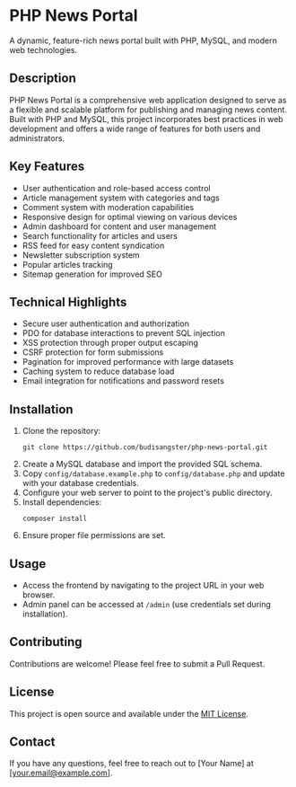# PHP News Portal

A dynamic, feature-rich news portal built with PHP, MySQL, and modern web technologies.

## Description

PHP News Portal is a comprehensive web application designed to serve as a flexible and scalable platform for publishing and managing news content. Built with PHP and MySQL, this project incorporates best practices in web development and offers a wide range of features for both users and administrators.

## Key Features

- User authentication and role-based access control
- Article management system with categories and tags
- Comment system with moderation capabilities
- Responsive design for optimal viewing on various devices
- Admin dashboard for content and user management
- Search functionality for articles and users
- RSS feed for easy content syndication
- Newsletter subscription system
- Popular articles tracking
- Sitemap generation for improved SEO

## Technical Highlights

- Secure user authentication and authorization
- PDO for database interactions to prevent SQL injection
- XSS protection through proper output escaping
- CSRF protection for form submissions
- Pagination for improved performance with large datasets
- Caching system to reduce database load
- Email integration for notifications and password resets

## Installation

1. Clone the repository:
   ```
   git clone https://github.com/budisangster/php-news-portal.git
   ```
2. Create a MySQL database and import the provided SQL schema.
3. Copy `config/database.example.php` to `config/database.php` and update with your database credentials.
4. Configure your web server to point to the project's public directory.
5. Install dependencies:
   ```
   composer install
   ```
6. Ensure proper file permissions are set.

## Usage

- Access the frontend by navigating to the project URL in your web browser.
- Admin panel can be accessed at `/admin` (use credentials set during installation).

## Contributing

Contributions are welcome! Please feel free to submit a Pull Request.

## License

This project is open source and available under the [MIT License](LICENSE).

## Contact

If you have any questions, feel free to reach out to [Your Name] at [your.email@example.com].
